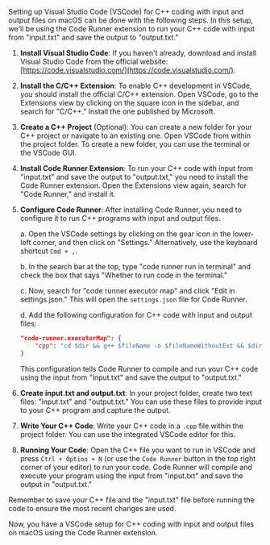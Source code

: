 Setting up Visual Studio Code (VSCode) for C++ coding with input and output files on macOS can be done with the following steps. In this setup, we'll be using the Code Runner extension to run your C++ code with input from "input.txt" and save the output to "output.txt."





1. **Install Visual Studio Code**:
   If you haven't already, download and install Visual Studio Code from the official website: [https://code.visualstudio.com/](https://code.visualstudio.com/).

2. **Install the C/C++ Extension**:
   To enable C++ development in VSCode, you should install the official C/C++ extension. Open VSCode, go to the Extensions view by clicking on the square icon in the sidebar, and search for "C/C++." Install the one published by Microsoft.

3. **Create a C++ Project** (Optional):
   You can create a new folder for your C++ project or navigate to an existing one. Open VSCode from within the project folder. To create a new folder, you can use the terminal or the VSCode GUI.

4. **Install Code Runner Extension**:
   To run your C++ code with input from "input.txt" and save the output to "output.txt," you need to install the Code Runner extension. Open the Extensions view again, search for "Code Runner," and install it. 

5. **Configure Code Runner**:
   After installing Code Runner, you need to configure it to run C++ programs with input and output files.

   a. Open the VSCode settings by clicking on the gear icon in the lower-left corner, and then click on "Settings." Alternatively, use the keyboard shortcut `Cmd + ,`.

   b. In the search bar at the top, type "code runner run in terminal" and check the box that says "Whether to run code in the terminal."

   c. Now, search for "code runner executor map" and click "Edit in settings.json." This will open the `settings.json` file for Code Runner.

   d. Add the following configuration for C++ code with input and output files:

   ```json
   "code-runner.executorMap": {
       "cpp": "cd $dir && g++ $fileName -o $fileNameWithoutExt && $dir$fileNameWithoutExt < input.txt > output.txt"
   }
   ```

   This configuration tells Code Runner to compile and run your C++ code using the input from "input.txt" and save the output to "output.txt."

6. **Create input.txt and output.txt**:
   In your project folder, create two text files: "input.txt" and "output.txt." You can use these files to provide input to your C++ program and capture the output.

7. **Write Your C++ Code**:
   Write your C++ code in a `.cpp` file within the project folder. You can use the integrated VSCode editor for this.

8. **Running Your Code**:
   Open the C++ file you want to run in VSCode and press `Ctrl + Option + N` (or use the `Code Runner` button in the top right corner of your editor) to run your code. Code Runner will compile and execute your program using the input from "input.txt" and save the output in "output.txt."

Remember to save your C++ file and the "input.txt" file before running the code to ensure the most recent changes are used.

Now, you have a VSCode setup for C++ coding with input and output files on macOS using the Code Runner extension.